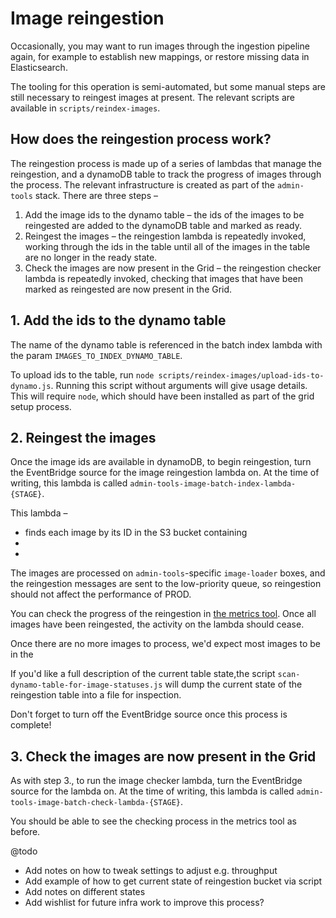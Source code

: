 # Image reingestion

Occasionally, you may want to run images through the ingestion pipeline again, for example to establish new mappings, or restore missing data in Elasticsearch.

The tooling for this operation is semi-automated, but some manual steps are still necessary to reingest images at present. The relevant scripts are available in `scripts/reindex-images`.

## How does the reingestion process work?

The reingestion process is made up of a series of lambdas that manage the reingestion, and a dynamoDB table to track the progress of images through the process. The relevant infrastructure is created as part of the `admin-tools` stack. There are three steps –

1. Add the image ids to the dynamo table – the ids of the images to be reingested are added to the dynamoDB table and marked as ready.
2. Reingest the images – the reingestion lambda is repeatedly invoked, working through the ids in the table until all of the images in the table are no longer in the ready state.
3. Check the images are now present in the Grid – the reingestion checker lambda is repeatedly invoked, checking that images that have been marked as reingested are now present in the Grid.

## 1. Add the ids to the dynamo table

The name of the dynamo table is referenced in the batch index lambda with the param `IMAGES_TO_INDEX_DYNAMO_TABLE`.

To upload ids to the table, run `node scripts/reindex-images/upload-ids-to-dynamo.js`. Running this script without arguments will give usage details. This will require `node`, which should have been installed as part of the grid setup process.

## 2. Reingest the images

Once the image ids are available in dynamoDB, to begin reingestion, turn the EventBridge source for the image reingestion lambda on. At the time of writing, this lambda is called `admin-tools-image-batch-index-lambda-{STAGE}`.

This lambda –

- finds each image by its ID in the S3 bucket containing
-
-

The images are processed on `admin-tools`-specific `image-loader` boxes, and the reingestion messages are sent to the low-priority queue, so reingestion should not affect the performance of PROD.

You can check the progress of the reingestion in [the metrics tool](). Once all images have been reingested, the activity on the lambda should cease.

Once there are no more images to process, we'd expect most images to be in the

If you'd like a full description of the current table state,the script `scan-dynamo-table-for-image-statuses.js` will dump the current state of the reingestion table into a file for inspection.

Don't forget to turn off the EventBridge source once this process is complete!

## 3. Check the images are now present in the Grid

As with step 3., to run the image checker lambda, turn the EventBridge source for the lambda on. At the time of writing, this lambda is called `admin-tools-image-batch-check-lambda-{STAGE}`.

You should be able to see the checking process in the metrics tool as before.

@todo

- Add notes on how to tweak settings to adjust e.g. throughput
- Add example of how to get current state of reingestion bucket via script
- Add notes on different states
- Add wishlist for future infra work to improve this process?
